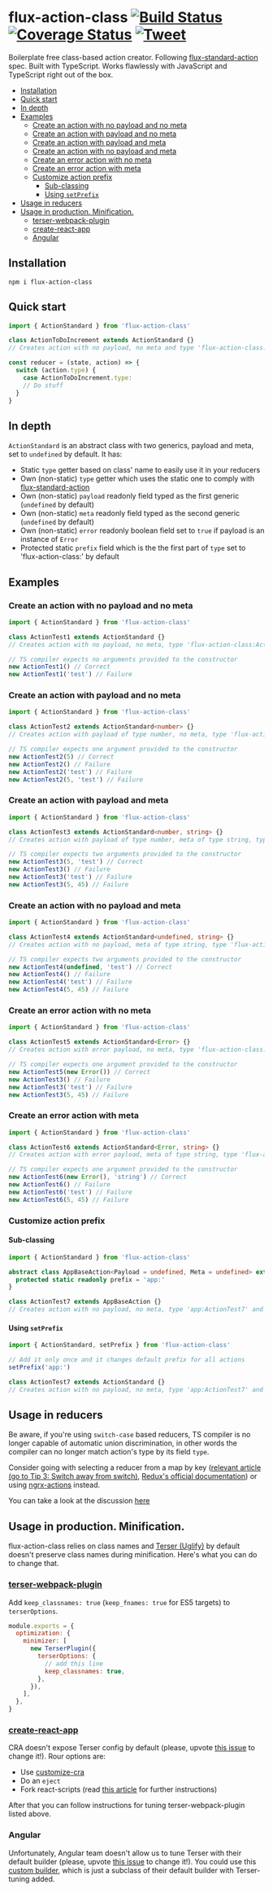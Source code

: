 # flux-action-class [![Build Status](https://travis-ci.org/keenondrums/flux-action-class.svg?branch=master)](https://travis-ci.org/keenondrums/flux-action-class) [![Coverage Status](https://coveralls.io/repos/github/keenondrums/flux-action-class/badge.svg?branch=master)](https://coveralls.io/github/keenondrums/flux-action-class?branch=master) [![Tweet](https://img.shields.io/twitter/url/http/shields.io.svg?style=social)](https://twitter.com/intent/tweet?text=Boilerplate%20free%20class-based%20action%20creator&url=https://github.com/keenondrums/flux-action-class&hashtags=javascript,typescript,flux,redux,ngrx,action,class)

Boilerplate free class-based action creator. Following [flux-standard-action](https://github.com/redux-utilities/flux-standard-action) spec. Built with TypeScript. Works flawlessly with JavaScript and TypeScript right out of the box.

<!-- START doctoc generated TOC please keep comment here to allow auto update -->
<!-- DON'T EDIT THIS SECTION, INSTEAD RE-RUN doctoc TO UPDATE -->

- [Installation](#installation)
- [Quick start](#quick-start)
- [In depth](#in-depth)
- [Examples](#examples)
  - [Create an action with no payload and no meta](#create-an-action-with-no-payload-and-no-meta)
  - [Create an action with payload and no meta](#create-an-action-with-payload-and-no-meta)
  - [Create an action with payload and meta](#create-an-action-with-payload-and-meta)
  - [Create an action with no payload and meta](#create-an-action-with-no-payload-and-meta)
  - [Create an error action with no meta](#create-an-error-action-with-no-meta)
  - [Create an error action with meta](#create-an-error-action-with-meta)
  - [Customize action prefix](#customize-action-prefix)
    - [Sub-classing](#sub-classing)
    - [Using `setPrefix`](#using-setprefix)
- [Usage in reducers](#usage-in-reducers)
- [Usage in production. Minification.](#usage-in-production-minification)
  - [terser-webpack-plugin](#terser-webpack-plugin)
  - [create-react-app](#create-react-app)
  - [Angular](#angular)

<!-- END doctoc generated TOC please keep comment here to allow auto update -->

## Installation

```
npm i flux-action-class
```

## Quick start

```ts
import { ActionStandard } from 'flux-action-class'

class ActionToDoIncrement extends ActionStandard {}
// Creates action with no payload, no meta and type 'flux-action-class:ActionToDoIncrement'

const reducer = (state, action) => {
  switch (action.type) {
    case ActionToDoIncrement.type:
    // Do stuff
  }
}
```

## In depth

`ActionStandard` is an abstract class with two generics, payload and meta, set to `undefined` by default. It has:

- Static `type` getter based on class' name to easily use it in your reducers
- Own (non-static) `type` getter which uses the static one to comply with [flux-standard-action](https://github.com/redux-utilities/flux-standard-action)
- Own (non-static) `payload` readonly field typed as the first generic (`undefined` by default)
- Own (non-static) `meta` readonly field typed as the second generic (`undefined` by default)
- Own (non-static) `error` readonly boolean field set to `true` if payload is an instance of `Error`
- Protected static `prefix` field which is the the first part of `type` set to 'flux-action-class:' by default

## Examples

### Create an action with no payload and no meta

```ts
import { ActionStandard } from 'flux-action-class'

class ActionTest1 extends ActionStandard {}
// Creates action with no payload, no meta, type 'flux-action-class:ActionTest1' and error = false

// TS compiler expects no arguments provided to the constructor
new ActionTest1() // Correct
new ActionTest1('test') // Failure
```

### Create an action with payload and no meta

```ts
import { ActionStandard } from 'flux-action-class'

class ActionTest2 extends ActionStandard<number> {}
// Creates action with payload of type number, no meta, type 'flux-action-class:ActionTest2' and error = false

// TS compiler expects one argument provided to the constructor
new ActionTest2(5) // Correct
new ActionTest2() // Failure
new ActionTest2('test') // Failure
new ActionTest2(5, 'test') // Failure
```

### Create an action with payload and meta

```ts
import { ActionStandard } from 'flux-action-class'

class ActionTest3 extends ActionStandard<number, string> {}
// Creates action with payload of type number, meta of type string, type 'flux-action-class:ActionTest3' and error = false

// TS compiler expects two arguments provided to the constructor
new ActionTest3(5, 'test') // Correct
new ActionTest3() // Failure
new ActionTest3('test') // Failure
new ActionTest3(5, 45) // Failure
```

### Create an action with no payload and meta

```ts
import { ActionStandard } from 'flux-action-class'

class ActionTest4 extends ActionStandard<undefined, string> {}
// Creates action with no payload, meta of type string, type 'flux-action-class:ActionTest4' and error = false

// TS compiler expects two arguments provided to the constructor
new ActionTest4(undefined, 'test') // Correct
new ActionTest4() // Failure
new ActionTest4('test') // Failure
new ActionTest4(5, 45) // Failure
```

### Create an error action with no meta

```ts
import { ActionStandard } from 'flux-action-class'

class ActionTest5 extends ActionStandard<Error> {}
// Creates action with error payload, no meta, type 'flux-action-class:ActionTest5' and error = true

// TS compiler expects one argument provided to the constructor
new ActionTest5(new Error()) // Correct
new ActionTest3() // Failure
new ActionTest3('test') // Failure
new ActionTest3(5, 45) // Failure
```

### Create an error action with meta

```ts
import { ActionStandard } from 'flux-action-class'

class ActionTest6 extends ActionStandard<Error, string> {}
// Creates action with error payload, meta of type string, type 'flux-action-class:ActionTest6' and error = true

// TS compiler expects one argument provided to the constructor
new ActionTest6(new Error(), 'string') // Correct
new ActionTest6() // Failure
new ActionTest6('test') // Failure
new ActionTest6(5, 45) // Failure
```

### Customize action prefix

#### Sub-classing

```ts
import { ActionStandard } from 'flux-action-class'

abstract class AppBaseAction<Payload = undefined, Meta = undefined> extends ActionStandard<Payload, Meta> {
  protected static readonly prefix = 'app:'
}

class ActionTest7 extends AppBaseAction {}
// Creates action with no payload, no meta, type 'app:ActionTest7' and error = false
```

#### Using `setPrefix`

```ts
import { ActionStandard, setPrefix } from 'flux-action-class'

// Add it only once and it changes default prefix for all actions
setPrefix('app:')

class ActionTest7 extends ActionStandard {}
// Creates action with no payload, no meta, type 'app:ActionTest7' and error = false
```

## Usage in reducers

Be aware, if you're using `switch-case` based reducers, TS compiler is no longer capable of automatic union discrimination, in other words the compiler can no longer match action's type by its field `type`.

Consider going with selecting a reducer from a map by key ([relevant article (go to Tip 3: Switch away from switch)](https://medium.com/@andreygoncharov/yet-another-guide-to-reduce-boilerplate-in-your-redux-ngrx-app-3794a2dd7bf), [Redux's official documentation](https://redux.js.org/recipes/reducing-boilerplate#generating-reducers)) or using [ngrx-actions](https://github.com/amcdnl/ngrx-actions) instead.

You can take a look at the discussion [here](https://github.com/keenondrums/flux-action-class/issues/1)

## Usage in production. Minification.

flux-action-class relies on class names and [Terser (Uglify)](https://github.com/terser-js/terser) by default doesn't preserve class names during minification. Here's what you can do to change that.

### [terser-webpack-plugin](https://github.com/webpack-contrib/terser-webpack-plugin)

Add `keep_classnames: true` (`keep_fnames: true` for ES5 targets) to `terserOptions`.

```js
module.exports = {
  optimization: {
    minimizer: [
      new TerserPlugin({
        terserOptions: {
          // add this line
          keep_classnames: true,
        },
      }),
    ],
  },
}
```

### [create-react-app](https://github.com/facebook/create-react-app)

CRA doesn't expose Terser config by default (please, upvote [this issue](https://github.com/facebook/create-react-app/issues/6471) to change it!). Rour options are:

- Use [customize-cra](https://github.com/arackaf/customize-cra)
- Do an `eject`
- Fork react-scripts (read [this article](https://medium.com/@denis.zhbankov/maintaining-a-fork-of-create-react-app-as-an-alternative-to-ejecting-c555e8eb2b63) for further instructions)

After that you can follow instructions for tuning terser-webpack-plugin listed above.

### Angular

Unfortunately, Angular team doesn't allow us to tune Terser with their default builder (please, upvote [this issue](https://github.com/angular/angular-cli/issues/3861) to change it!). You could use this [custom builder](https://github.com/keenondrums/angular-builder-custom-terser-options), which is just a subclass of their default builder with Terser-tuning added.
